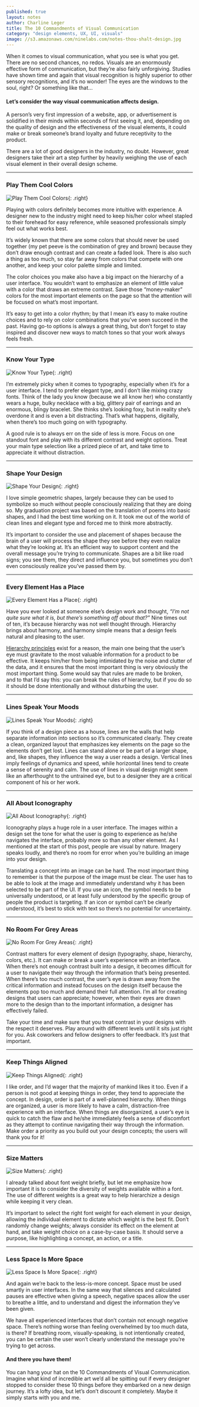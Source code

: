 ```yaml
---
published: true
layout: notes
author: Charline Leger
title: The 10 Commandments of Visual Communication
category: "design elements, UX, UI, visuals"
image: //s3.amazonaws.com/ninelabs.com/notes-thou-shalt-design.jpg
---
```


When it comes to visual communication, what you see is what you get. There are no second chances, no redos. Visuals are an enormously effective form of communication, but they’re also fairly unforgiving. Studies have shown time and again that visual recognition is highly superior to other sensory recognitions, and it’s no wonder! The eyes are the windows to the soul, right? Or something like that…

#### Let’s consider the way visual communication affects design.

A person’s very first impression of a website, app, or advertisement is solidified in their minds within seconds of first seeing it, and, depending on the quality of design and the effectiveness of the visual elements, it could make or break someone’s brand loyalty and future receptivity to the product.

There are a lot of good designers in the industry, no doubt. However, great designers take their art a step further by heavily weighing the use of each visual element in their overall design scheme.

----

### Play Them Cool Colors

![Play Them Cool Colors](//s3.amazonaws.com/ninelabs.com/notes-commandments-1-colors.png){: .right}

Playing with colors definitely becomes more intuitive with experience. A designer new to the industry might need to keep his/her color wheel stapled to their forehead for easy reference, while seasoned professionals simply feel out what works best.

It’s widely known that there are some colors that should never be used together (my pet peeve is the combination of grey and brown) because they don’t draw enough contrast and can create a faded look. There is also such a thing as too much, so stay far away from colors that compete with one another, and keep your color palette simple and limited.

The color choices you make also have a big impact on the hierarchy of a user interface. You wouldn’t want to emphasize an element of little value with a color that draws an extreme contrast. Save those “money-maker” colors for the most important elements on the page so that the attention will be focused on what’s most important.

It’s easy to get into a color rhythm; by that I mean it’s easy to make routine choices and to rely on color combinations that you’ve seen succeed in the past. Having go-to options is always a great thing, but don’t forget to stay inspired and discover new ways to match tones so that your work always feels fresh.

----

### Know Your Type

![Know Your Type](//s3.amazonaws.com/ninelabs.com/notes-commandments-2-type.png){: .right}

I’m extremely picky when it comes to typography, especially when it’s for a user interface. I tend to prefer elegant type, and I don’t like mixing crazy fonts. Think of the lady you know (because we all know her) who constantly wears a huge, bulky necklace with a big, glittery pair of earrings and an enormous, blingy bracelet. She thinks she’s looking foxy, but in reality she’s overdone it and is even a bit distracting. That’s what happens, digitally, when there’s too much going on with typography.

A good rule is to always err on the side of less is more. Focus on one standout font and play with its different contrast and weight options. Treat your main type selection like a prized piece of art, and take time to appreciate it without distraction.

----

### Shape Your Design

![Shape Your Design](//s3.amazonaws.com/ninelabs.com/notes-commandments-3-shapes.png){: .right}

I love simple geometric shapes, largely because they can be used to symbolize so much without people consciously realizing that they are doing so. My graduation project was based on the translation of poems into basic shapes, and I had the best time working on it. It took me out of the world of clean lines and elegant type and forced me to think more abstractly.

It’s important to consider the use and placement of shapes because the brain of a user will process the shape they see before they even realize what they’re looking at. It’s an efficient way to support content and the overall message you’re trying to communicate. Shapes are a bit like road signs; you see them, they direct and influence you, but sometimes you don’t even consciously realize you’ve passed them by.

----

### Every Element Has a Place

![Every Element Has a Place](//s3.amazonaws.com/ninelabs.com/notes-commandments-4-hierarchy.png){: .right}


Have you ever looked at someone else’s design work and thought, _“I’m not quite sure what it is, but there’s something off about that?”_ Nine times out of ten, it’s because hierarchy was not well thought through. Hierarchy brings about harmony, and harmony simple means that a design feels natural and pleasing to the user.

[Hierarchy principles](https://99designs.com/designer-blog/2014/06/09/6-principles-of-visual-hierarchy/) exist for a reason, the main one being that the user’s eye must gravitate to the most valuable information for a product to be effective. It keeps him/her from being intimidated by the noise and clutter of the data, and it ensures that the most important thing is very obviously the most important thing. Some would say that rules are made to be broken, and to that I’d say this: you can break the rules of hierarchy, but if you do so it should be done intentionally and without disturbing the user.

----

### Lines Speak Your Moods

![Lines Speak Your Moods](//s3.amazonaws.com/ninelabs.com/notes-commandments-5-lines.png){: .right}

If you think of a design piece as a house, lines are the walls that help separate information into sections so it’s communicated clearly. They create a clean, organized layout that emphasizes key elements on the page so the elements don’t get lost. Lines can stand alone or be part of a larger shape, and, like shapes, they influence the way a user reads a design. Vertical lines imply feelings of dynamics and speed, while horizontal lines tend to create a sense of serenity and calm. The use of lines in visual design might seem like an afterthought to the untrained eye, but to a designer they are a critical component of his or her work.

----

### All About Iconography

![All About Iconography](//s3.amazonaws.com/ninelabs.com/notes-commandments-6-iconography.png){: .right}

Iconography plays a huge role in a user interface. The images within a design set the tone for what the user is going to experience as he/she navigates the interface, probably more so than any other element. As I mentioned at the start of this post, people are visual by nature. Imagery speaks loudly, and there’s no room for error when you’re building an image into your design.

Translating a concept into an image can be hard. The most important thing to remember is that the purpose of the image must be clear. The user has to be able to look at the image and immediately understand why it has been selected to be part of the UI. If you use an icon, the symbol needs to be universally understood, or at least fully understood by the specific group of people the product is targeting. If an icon or symbol can’t be clearly understood, it’s best to stick with text so there’s no potential for uncertainty.

----

### No Room For Grey Areas

![No Room For Grey Areas](//s3.amazonaws.com/ninelabs.com/notes-commandments-7-contrast.png){: .right}

Contrast matters for every element of design (typography, shape, hierarchy, colors, etc.). It can make or break a user’s experience with an interface. When there’s not enough contrast built into a design, it becomes difficult for a user to navigate their way through the information that’s being presented. When there’s too much contrast, the user’s eye is drawn away from the critical information and instead focuses on the design itself because the elements pop too much and demand their full attention. I’m all for creating designs that users can appreciate; however, when their eyes are drawn more to the design than to the important information, a designer has effectively failed.

Take your time and make sure that you treat contrast in your designs with the respect it deserves. Play around with different levels until it sits just right for you. Ask coworkers and fellow designers to offer feedback. It’s just that important.

----

### Keep Things Aligned

![Keep Things Aligned](//s3.amazonaws.com/ninelabs.com/notes-commandments-8-order.png){: .right}

I like order, and I’d wager that the majority of mankind likes it too. Even if a person is not good at keeping things in order, they tend to appreciate the concept. In design, order is part of a well-planned hierarchy. When things are organized, a user is more likely to have a calm, distraction-free experience with an interface. When things are disorganized, a user’s eye is quick to catch the flaw and he/she immediately feels a sense of discomfort as they attempt to continue navigating their way through the information. Make order a priority as you build out your design concepts; the users will thank you for it!

----

### Size Matters

![Size Matters](//s3.amazonaws.com/ninelabs.com/notes-commandments-9-weights.png){: .right}

I already talked about font weight briefly, but let me emphasize how important it is to consider the diversity of weights available within a font. The use of different weights is a great way to help hierarchize a design while keeping it very clean.

It’s important to select the right font weight for each element in your design, allowing the individual element to dictate which weight is the best fit. Don’t randomly change weights; always consider its effect on the element at hand, and take weight choice on a case-by-case basis. It should serve a purpose, like highlighting a concept, an action, or a title.

----

### Less Space Is More Space

![Less Space Is More Space](//s3.amazonaws.com/ninelabs.com/notes-commandments-10-space.png){: .right}

And again we’re back to the less-is-more concept. Space must be used smartly in user interfaces. In the same way that silences and calculated pauses are effective when giving a speech, negative spaces allow the user to breathe a little, and to understand and digest the information they’ve been given.

We have all experienced interfaces that don’t contain not enough negative space. There’s nothing worse than feeling overwhelmed by too much data, is there? If breathing room, visually-speaking, is not intentionally created, you can be certain the user won’t clearly understand the message you’re trying to get across.

#### And there you have them!

You can hang your hat on the 10 Commandments of Visual Communication. Imagine what kind of incredible art we’d all be spitting out if every designer stopped to consider these 10 things before they embarked on a new design journey. It’s a lofty idea, but let’s don’t discount it completely. Maybe it simply starts with you and me.
